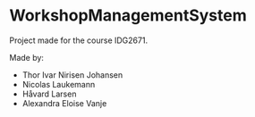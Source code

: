 # WorkshopManagementSystem
Project made for the course IDG2671.

Made by:
- Thor Ivar Nirisen Johansen
- Nicolas Laukemann
- Håvard Larsen
- Alexandra Eloise Vanje
